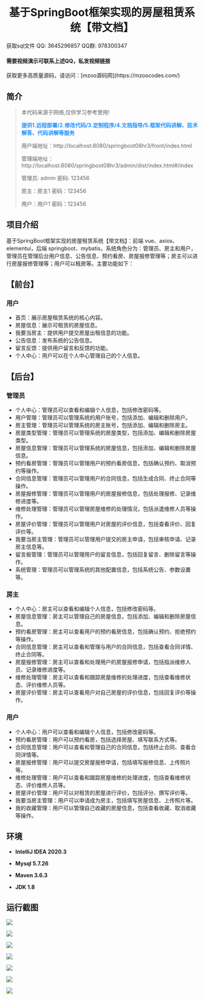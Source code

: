 <h1 align="center">基于SpringBoot框架实现的房屋租赁系统【带文档】</h1></p>

<p> 获取sql文件 QQ: 3645296857 QQ群: 978300347 </p>
<h4> 需要视频演示可联系上述QQ，私发视频链接 </h4>
<p> 获取更多高质量源码，请访问：[mzoo源码网](https://mzoocodes.com/)</p>

## 简介

> 本代码来源于网络,仅供学习参考使用!
>
> <b style="color: dodgerblue"> 提供1.远程部署/2.修改代码/3.定制程序/4.文档指导/5.框架代码讲解、技术解答、代码讲解等服务 </b>
>
> 用户端地址：http://localhost:8080/springboot08hr3/front/index.html
> 
> 管理端地址：http://localhost:8080/springboot08hr3/admin/dist/index.html#/index
>
> 管理员: admin 密码: 123456
> 
> 房主：房主1 密码：123456
> 
> 用户：用户1 密码：123456
>

## 项目介绍

基于SpringBoot框架实现的房屋租赁系统【带文档】：前端 vue、axios、elementui，后端 springboot、mybatis，系统角色分为：管理员、房主和用户，管理员在管理后台用户信息、公告信息、预约看房、房屋报修管理等；房主可以进行房屋报修管理等；用户可以租房等。主要功能如下：

## 【前台】
### 用户
- 首页：展示房屋租赁系统的核心内容。
- 房屋信息：展示可租赁的房屋信息。
- 我要当房主：提供用户提交房屋出租信息的功能。
- 公告信息：发布系统的公告信息。
- 留言反馈：提供用户留言和反馈的功能。
- 个人中心：用户可以在个人中心管理自己的个人信息。

## 【后台】
### 管理员

- 个人中心：管理员可以查看和编辑个人信息，包括修改密码等。
- 用户管理：管理员可以管理系统的用户账号，包括添加、编辑和删除用户。
- 房主管理：管理员可以管理系统的房主账号，包括添加、编辑和删除房主。
- 房屋类型管理：管理员可以管理系统的房屋类型，包括添加、编辑和删除房屋类型。
- 房屋信息管理：管理员可以管理系统的房屋信息，包括添加、编辑和删除房屋信息。
- 预约看房管理：管理员可以管理用户的预约看房信息，包括确认预约、取消预约等操作。
- 合同信息管理：管理员可以管理用户的合同信息，包括生成合同、终止合同等操作。
- 房屋报修管理：管理员可以管理用户的房屋报修信息，包括处理报修、记录维修进度等。
- 维修处理管理：管理员可以管理房屋维修的处理情况，包括派遣维修人员等操作。
- 房屋评价管理：管理员可以管理用户对房屋的评价信息，包括查看评价、回复评价等。
- 我要当房主管理：管理员可以管理用户提交的房主申请，包括审核申请、记录房主信息等。
- 留言板管理：管理员可以管理用户的留言信息，包括回复留言、删除留言等操作。
- 系统管理：管理员可以管理系统的其他配置信息，包括系统公告、参数设置等。

### 房主

- 个人中心：房主可以查看和编辑个人信息，包括修改密码等。
- 房屋信息管理：房主可以管理自己的房屋信息，包括添加、编辑和删除房屋信息。
- 预约看房管理：房主可以查看用户的预约看房信息，包括确认预约、拒绝预约等操作。
- 合同信息管理：房主可以查看和管理与用户的合同信息，包括查看合同详情、终止合同等。
- 房屋报修管理：房主可以查看和处理用户的房屋报修申请，包括指派维修人员、记录维修进度等。
- 维修处理管理：房主可以查看和跟踪房屋维修的处理进度，包括查看维修状态、评价维修人员等。
- 房屋评价管理：房主可以查看用户对自己房屋的评价信息，包括回复评价等操作。

### 用户
- 个人中心：用户可以查看和编辑个人信息，包括修改密码等。
- 预约看房管理：用户可以预约看房，包括选择房屋、填写联系方式等。
- 合同信息管理：用户可以查看和管理自己的合同信息，包括终止合同、查看合同详情等。
- 房屋报修管理：用户可以提交房屋报修申请，包括填写报修信息、上传照片等。
- 维修处理管理：用户可以查看和跟踪房屋维修的处理进度，包括查看维修状态、评价维修人员等。
- 房屋评价管理：用户可以对租赁的房屋进行评价，包括评分、撰写评价等。
- 我要当房主管理：用户可以申请成为房主，包括填写房屋信息、上传照片等。
- 我的收藏管理：用户可以管理自己收藏的房屋信息，包括查看收藏、取消收藏等操作。

## 环境

- <b>IntelliJ IDEA 2020.3</b>

- <b>Mysql 5.7.26</b>

- <b>Maven 3.6.3</b>

- <b>JDK 1.8</b>


## 运行截图
![](screenshot/1.png)

![](screenshot/2.png)

![](screenshot/3.png)

![](screenshot/4.png)

![](screenshot/5.png)

![](screenshot/6.png)

![](screenshot/7.png)
